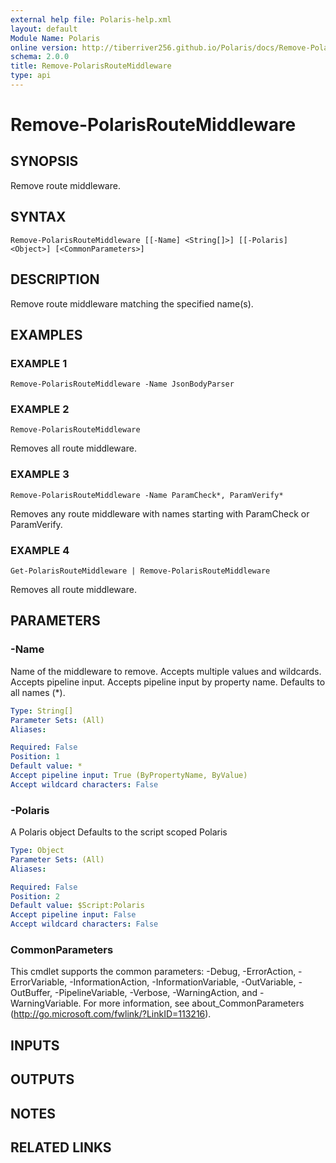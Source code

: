 ```yaml
---
external help file: Polaris-help.xml
layout: default
Module Name: Polaris
online version: http://tiberriver256.github.io/Polaris/docs/Remove-PolarisRouteMiddleware.html
schema: 2.0.0
title: Remove-PolarisRouteMiddleware
type: api
---
```


# Remove-PolarisRouteMiddleware

## SYNOPSIS
Remove route middleware.

## SYNTAX

```
Remove-PolarisRouteMiddleware [[-Name] <String[]>] [[-Polaris] <Object>] [<CommonParameters>]
```

## DESCRIPTION
Remove route middleware matching the specified name(s).

## EXAMPLES

### EXAMPLE 1
```
Remove-PolarisRouteMiddleware -Name JsonBodyParser
```

### EXAMPLE 2
```
Remove-PolarisRouteMiddleware
```

Removes all route middleware.

### EXAMPLE 3
```
Remove-PolarisRouteMiddleware -Name ParamCheck*, ParamVerify*
```

Removes any route middleware with names starting with ParamCheck or ParamVerify.

### EXAMPLE 4
```
Get-PolarisRouteMiddleware | Remove-PolarisRouteMiddleware
```

Removes all route middleware.

## PARAMETERS

### -Name
Name of the middleware to remove.
Accepts multiple values and wildcards.
Accepts pipeline input.
Accepts pipeline input by property name.
Defaults to all names (*).

```yaml
Type: String[]
Parameter Sets: (All)
Aliases:

Required: False
Position: 1
Default value: *
Accept pipeline input: True (ByPropertyName, ByValue)
Accept wildcard characters: False
```

### -Polaris
A Polaris object
Defaults to the script scoped Polaris

```yaml
Type: Object
Parameter Sets: (All)
Aliases:

Required: False
Position: 2
Default value: $Script:Polaris
Accept pipeline input: False
Accept wildcard characters: False
```

### CommonParameters
This cmdlet supports the common parameters: -Debug, -ErrorAction, -ErrorVariable, -InformationAction, -InformationVariable, -OutVariable, -OutBuffer, -PipelineVariable, -Verbose, -WarningAction, and -WarningVariable.
For more information, see about_CommonParameters (http://go.microsoft.com/fwlink/?LinkID=113216).

## INPUTS

## OUTPUTS

## NOTES

## RELATED LINKS
